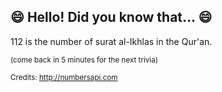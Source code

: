 ## :smile: Hello! Did you know that... :smile:
112 is the number of surat al-Ikhlas in the Qur'an.

<sup>(come back in 5 minutes for the next trivia)</sup>


<sup>Credits: http://numbersapi.com</sup>
